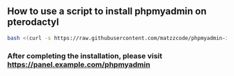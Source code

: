 ## How to use a script to install phpmyadmin on pterodactyl
```bash
bash <(curl -s https://raw.githubusercontent.com/matzzcode/phpmyadmin-installer/refs/heads/main/install.sh)
```

### After completing the installation, please visit https://panel.example.com/phpmyadmin
